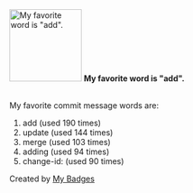 <img src="https://my-badges.github.io/my-badges/favorite-word.png" alt="My favorite word is &quot;add&quot;." title="My favorite word is &quot;add&quot;." width="128">
<strong>My favorite word is &quot;add&quot;.</strong>
<br><br>

My favorite commit message words are:

1. add (used 190 times)
2. update (used 144 times)
3. merge (used 103 times)
4. adding (used 94 times)
5. change-id: (used 90 times)


Created by <a href="https://github.com/my-badges/my-badges">My Badges</a>